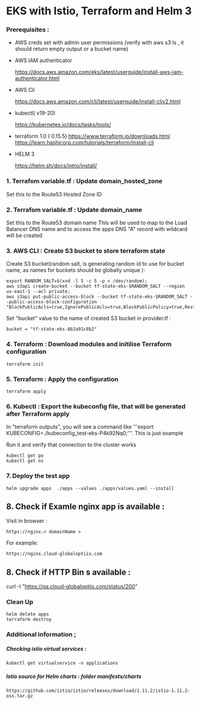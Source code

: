 <!-- https://markdownlivepreview.com/ -->
# EKS with Istio, Terraform and Helm 3

### Prerequisites :

- AWS creds set with  admin user permissions (verify with aws s3 ls , it should return empty output or a bucket name)

- AWS IAM authenticator

    https://docs.aws.amazon.com/eks/latest/userguide/install-aws-iam-authenticator.html

- AWS Cli

    https://docs.aws.amazon.com/cli/latest/userguide/install-cliv2.html


- kubectl( v19-20)

    https://kubernetes.io/docs/tasks/tools/

- terraform 1.0 ( 0.15.5)
    https://www.terraform.io/downloads.html
    https://learn.hashicorp.com/tutorials/terraform/install-cli

- HELM 3 

    https://helm.sh/docs/intro/install/


### 1. Terrafom variable.tf : Update domain_hosted_zone

Set this to the Route53 Hosted Zone ID 

### 2. Terrafom variable.tf :  Update domain_name

Set this to the Route53 domain name
This will be used to map to the Load Balancer DNS name and to access the apps
DNS "A" record with wildcard will be created 

### 3. AWS CLI : Create S3 bucket to store terraform state

Create S3 bucket(random salt, is generating random id to use for bucket name, as names for buckets should be globally unique ): 


    export RANDOM_SALT=$(xxd -l 5 -c 5 -p < /dev/random);
    aws s3api create-bucket --bucket tf-state-eks-$RANDOM_SALT --region us-east-1 --acl private;
    aws s3api put-public-access-block --bucket tf-state-eks-$RANDOM_SALT --public-access-block-configuration "BlockPublicAcls=true,IgnorePublicAcls=true,BlockPublicPolicy=true,RestrictPublicBuckets=true";

Set  "bucket" value to the name of created S3 bucket in provider.tf : 

    bucket = "tf-state-eks-8b2a91c8b2"


### 4. Terraform : Download modules and initilise Terraform configuration

    terraform init

### 5. Terraform : Apply the configuration


    terraform apply

### 6. Kubectl : Export the kubeconfig file, that will be generated after Terraform apply

In "terraform outputs", you will see a command like '''export KUBECONFIG=./kubeconfig_test-eks-P4k92Nq0;'''. This is just example


Run it and verify that connection to the cluster works 

    kubectl get po
    kubectl get ns


### 7. Deploy the test app 

    helm upgrade apps  ./apps --values ./apps/values.yaml --install 

## 8. Check if Examle nginx app is available : 

Visit in browser :

    https://nginx.< domainName >

For example: 

    https://nginx.cloud-globaloptiix.com

## 8. Check if HTTP Bin s available : 

curl -I "https://qa.cloud-globaloptiix.com/status/200"

### Clean Up

    helm delete apps
    terraform destroy


### Additional information ; 

##### Checking istio virtual services : 
    kubectl get virtualservice -n applications    
##### Istio source for Helm charts : folder manifests/charts
    https://github.com/istio/istio/releases/download/1.11.2/istio-1.11.2-osx.tar.gz

